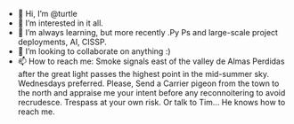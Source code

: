 - 👋 Hi, I’m @turtle
- 👀 I’m interested in it all.
- 🌱 I’m always learning, but more recently .Py Ps and large-scale project deployments, AI, CISSP.
- 💞️ I’m looking to collaborate on anything :)
- 📫 How to reach me: Smoke signals east of the valley de Almas Perdidas after the great light passes the highest point in the mid-summer sky. Wednesdays preferred. Please, Send a Carrier pigeon from the town to the north and appraise me your intent before any reconnoitering to avoid recrudesce. Trespass at your own risk.    Or talk to Tim... He knows how to reach me.

<!---
turtlez0/turtlez0 is a ✨ special ✨ repository because its `README.md` (this file) appears on your GitHub profile.
You can click the Preview link to take a look at your changes.
--->
